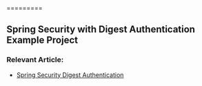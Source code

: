 =========

##  Spring Security with Digest Authentication Example Project


### Relevant Article: 
- [Spring Security Digest Authentication](http://www.baeldung.com/spring-security-digest-authentication)
